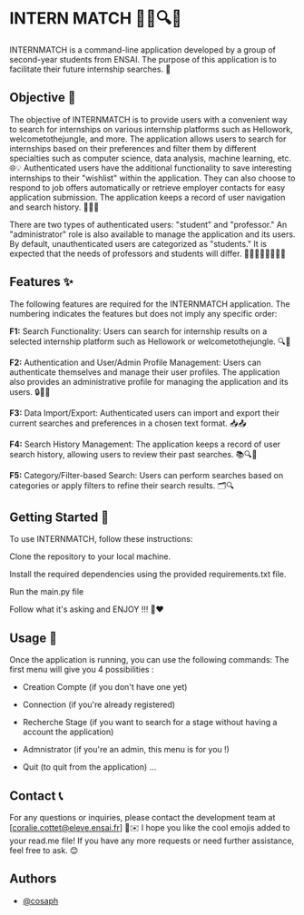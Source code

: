 # INTERN MATCH 👩‍💻🔍💼

INTERNMATCH is a command-line application developed by a group of second-year students from ENSAI. The purpose of this application is to facilitate their future internship searches. 🚀
## Objective 🎯

The objective of INTERNMATCH is to provide users with a convenient way to search for internships on various internship platforms such as Hellowork, welcometothejungle, and more. The application allows users to search for internships based on their preferences and filter them by different specialties such as computer science, data analysis, machine learning, etc. 🌐💡
Authenticated users have the additional functionality to save interesting internships to their "wishlist" within the application. They can also choose to respond to job offers automatically or retrieve employer contacts for easy application submission. The application keeps a record of user navigation and search history. 📝💼🔖

There are two types of authenticated users: "student" and "professor." An "administrator" role is also available to manage the application and its users. By default, unauthenticated users are categorized as "students." It is expected that the needs of professors and students will differ. 👩‍🎓👨‍🎓👨‍🏫👩‍🏫

## Features ✨
The following features are required for the INTERNMATCH application. The numbering indicates the features but does not imply any specific order:

__F1:__ Search Functionality: Users can search for internship results on a selected internship platform such as Hellowork or welcometothejungle. 🔍🔎

__F2:__ Authentication and User/Admin Profile Management: Users can authenticate themselves and manage their user profiles. The application also provides an administrative profile for managing the application and its users. 🔒👤👥

__F3:__ Data Import/Export: Authenticated users can import and export their current searches and preferences in a chosen text format. 📥📤

__F4:__ Search History Management: The application keeps a record of user search history, allowing users to review their past searches. 📚🔍📆

__F5:__ Category/Filter-based Search: Users can perform searches based on categories or apply filters to refine their search results. 🗂🔍

## Getting Started 🚀

To use INTERNMATCH, follow these instructions:

Clone the repository to your local machine.

Install the required dependencies using the provided requirements.txt file.

Run the main.py file

Follow what it's asking and ENJOY !!! 🎉❤️

## Usage 📖
Once the application is running, you can use the following commands:
The first menu will give you 4 possibilities :

- Creation Compte (if you don't have one yet)

- Connection (if you're already registered)

- Recherche Stage (if you want to search for a stage without having a account the application)

- Admnistrator (if you're an admin, this menu is for you !)

- Quit (to quit from the application)
...

## Contact 📞
For any questions or inquiries, please contact the development team at [coralie.cottet@eleve.ensai.fr] 📧✉️
I hope you like the cool emojis added to your read.me file! If you have any more requests or need further assistance, feel free to ask. 😊


## Authors

- [@cosaph](https://github.com/cosaph)

